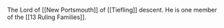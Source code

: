 The Lord of [[New Portsmouth]] of [[Tiefling]] descent. He is one member of the [[13 Ruling Families]].
